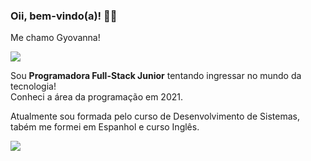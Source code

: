 <h3>Oii, bem-vindo(a)! 👋🏻</h3>
<div>
        <p>Me chamo Gyovanna!</p>
        <p>
          <img src="https://github-readme-stats.vercel.app/api?username=glsanto-s&show_icons=true&theme=tokyonight"<br/><br />
        </p>
        <p>Sou <strong>Programadora Full-Stack Junior</strong> tentando ingressar no mundo da tecnologia!
                <br> Conheci a área da programação em 2021.</p> 
        <p>Atualmente sou formada pelo curso de Desenvolvimento de Sistemas, tabém me formei em Espanhol e curso Inglês.</p>
       <a href="www.linkedin.com/in/gyovannalimadossantos">
                <img src="https://img.shields.io/badge/LinkedIn-0077B5?style=for-the-badge&logo=linkedin&logoColor=white">
        </a>

              
</div>
